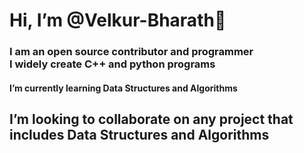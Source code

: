 <h1>Hi, I’m @Velkur-Bharath<g-emoji class="g-emoji" alias="wave" fallback-src="https://github.githubassets.com/images/icons/emoji/unicode/1f44b.png">👋</g-emoji></h1>
<h3>I am an open source contributor and programmer<br>I widely create C++ and python programs</h3>
<h4>I’m currently learning Data Structures and Algorithms</h4>
<h2>I’m looking to collaborate on any project that includes Data Structures and Algorithms</h2>
<!---
Velkur-Bharath/Velkur-Bharath is a ✨ special ✨ repository because its `README.md` (this file) appears on your GitHub profile.
You can click the Preview link to take a look at your changes.
--->
